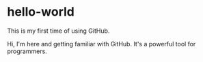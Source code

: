 # hello-world

This is my first time of using GitHub.

Hi, I'm here and getting familiar with GitHub. It's a powerful tool for programmers.

